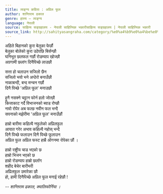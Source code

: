 ```yaml
---
title: व्यङ्ग्य कविता : अप्रिल फूल
author: शान्तिराम ढकाल
genre: हास्य – व्यङ्ग्य
language: नेपाली
source: साहित्य सङ्ग्रहालय - नेपाली साहित्यिक भकारीसाहित्य सङ्ग्रहालय | नेपाली साहित्यिक भकारी
source_link: http://sahityasangraha.com/category/%e0%a4%b9%e0%a4%be%e0%a4%b8%e0%a5%8d%e0%a4%af-%e0%a4%b5%e0%a5%8d%e0%a4%af%e0%a4%99%e0%a5%8d%e0%a4%97%e0%a5%8d%e0%a4%af/
---
```


अहिले बिहानको कुरा बेलुका फेर्छौ  
बेलुका बोलेको कुरा उठेपछि बिर्सन्छौ  
घनिभूत छलफल गर्छौ रोडम्याप खोज्छौ  
अग्रगामी छलांग दिनैपिच्छे लाउछौ

सत्ता हो चलाउन सजिलो छैन  
सजिलो भयो भने अप्ठेरो बनाउँछौ  
नाकाबन्दी, बन्द मन्चन गर्छौ  
दिनै पिच्छे 'अप्रिल फूल' मनाउछौ

हुनै नसक्ने चट्टान फोर्न हलो जोत्छौ  
कित्ताकाट गर्दै विभाजनको ब्याड रोप्छौ  
नावो रोपेर अब फल्छ नवीन फल भन्दै  
सपनाको मझेरीमा 'अप्रिल फूल' मनाउँछौं

हाम्रो बारीमा कहिल्यै नफुलेको अप्रिलफुल  
आयात गरेर अभाव कहिल्यै नहोस् भन्दै  
दिनै पिच्छे फलाउन दिनै पिच्छे फूलाउन  
अप्रिल फुल अप्रिल फस्ट हाम्रै ऑगनमा रोपेका छौं ।

हाम्रो राष्ट्रीय चाड भएको छ  
हाम्रो भिजन भएको छ  
हाम्रो रोडम्याप हाम्रो छलॉग  
शहीद बेचेर बारीभरी  
अप्रिलफुल उमारेका छौ  
हो, हामी दिनैपिच्छे अप्रिल फूल मनाई रहेछौ !

*-- शान्तिराम ढकाल, क्यालिफोर्निया ।*
